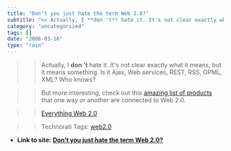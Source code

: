 ```yaml
---
title: "Don’t you just hate the term Web 2.0?"
subtitle: ">> Actually, I **don 't** hate it. It's not clear exactly what it means, but"
category: "uncategorized"
tags: []
date: "2006-03-16"
type: "rain"
---
```

>>

>> Actually, I **don 't** hate it. It's not clear exactly what it means, but
it means something. Is it Ajax, Web services, REST, RSS, OPML, XML? Who knows?

>>

>> But more interesting, check out this [amazing list of
products](<http://www.sacredcowdung.com/archives/2006/03/all_things_web.html>)
that one way or another are connected to Web 2.0.

>>

>> [Everything Web
2.0](<http://www.sacredcowdung.com/archives/2006/03/all_things_web.html>)

>>

>> Technorati Tags: [web2.0](<http://www.technorati.com/tag/web2.0>)


* **Link to site:** **[Don’t you just hate the term Web 2.0?](None)**